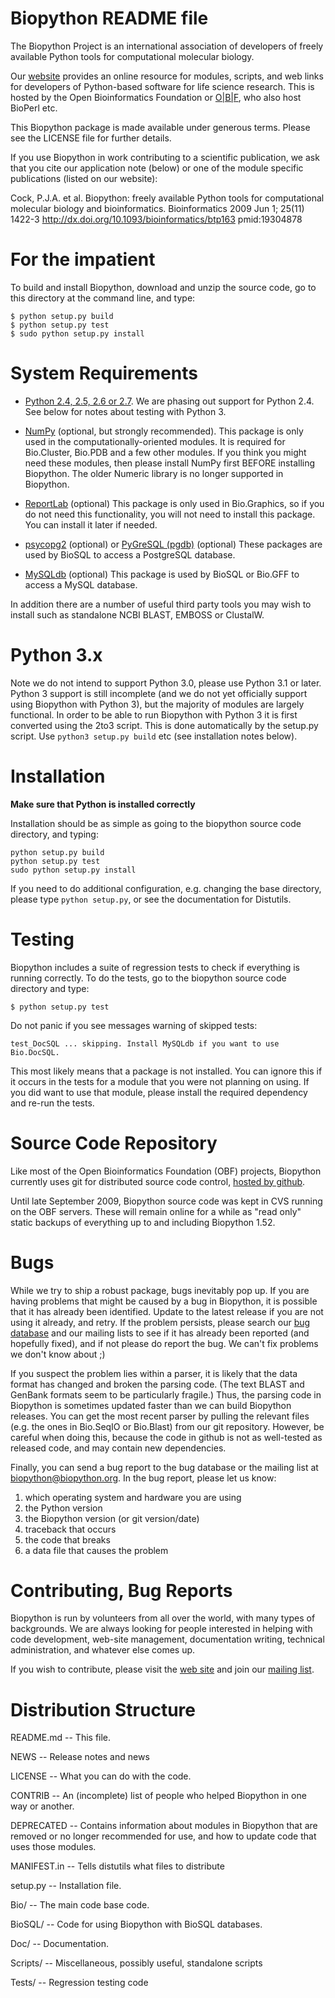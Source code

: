 Biopython README file
=========
 
The Biopython Project is an international association of developers of freely
available Python tools for computational molecular biology.

Our [website](http://www.biopython.org) provides an online resource for modules,
scripts, and web links for developers of Python-based software for life
science research.  This is hosted by the Open Bioinformatics Foundation or
[O|B|F](http://www.open-bio.org), who also host BioPerl etc.

This Biopython package is made available under generous terms.  Please
see the LICENSE file for further details.

If you use Biopython in work contributing to a scientific publication, we ask
that you cite our application note (below) or one of the module specific
publications (listed on our website):

Cock, P.J.A. et al. Biopython: freely available Python tools for computational
molecular biology and bioinformatics. Bioinformatics 2009 Jun 1; 25(11) 1422-3
http://dx.doi.org/10.1093/bioinformatics/btp163 pmid:19304878


For the impatient
=========

To build and install Biopython, download and unzip the source code, go to this
directory at the command line, and type:

    $ python setup.py build
    $ python setup.py test
    $ sudo python setup.py install

System Requirements
=========

- [Python 2.4, 2.5, 2.6 or 2.7](http://www.python.org).
  We are phasing out support for Python 2.4.
  See below for notes about testing with Python 3.
  
- [NumPy](http://numpy.scipy.org) (optional, but strongly recommended).
  This package is only used in the computationally-oriented modules.
  It is required for Bio.Cluster, Bio.PDB and a few other modules.  If you
  think you might need these modules, then please install NumPy first BEFORE
  installing Biopython. The older Numeric library is no longer supported in
  Biopython.

- [ReportLab](http://www.reportlab.org/downloads.html) (optional)
  This package is only used in Bio.Graphics, so if you do not need this
  functionality, you will not need to install this package.  You can install
  it later if needed.

- [psycopg2](http://initd.org/software/psycopg/) (optional) or
  [PyGreSQL (pgdb)](http://www.pygresql.org/) (optional)
  These packages are used by BioSQL to access a PostgreSQL database.

- [MySQLdb](http://sourceforge.net/projects/mysql-python) (optional)
  This package is used by BioSQL or Bio.GFF to access a MySQL database.

In addition there are a number of useful third party tools you may wish to
install such as standalone NCBI BLAST, EMBOSS or ClustalW.


Python 3.x
=========

Note we do not intend to support Python 3.0, please use Python 3.1 or later.
Python 3 support is still incomplete (and we do not yet officially support
using Biopython with Python 3), but the majority of modules are largely
functional. In order to be able to run Biopython with Python 3 it is first
converted using the 2to3 script. This is done automatically by the setup.py
script. Use `python3 setup.py build` etc (see installation notes below).


Installation
=========

**Make sure that Python is installed correctly**

Installation should be as simple as going to the biopython source code
directory, and typing:

    python setup.py build
    python setup.py test
    sudo python setup.py install

If you need to do additional configuration, e.g. changing the base
directory, please type `python setup.py`, or see the documentation for
Distutils.


Testing
=========

Biopython includes a suite of regression tests to check if everything is
running correctly.  To do the tests, go to the biopython source code directory
and type:

    $ python setup.py test

Do not panic if you see messages warning of skipped tests:

    test_DocSQL ... skipping. Install MySQLdb if you want to use Bio.DocSQL.

This most likely means that a package is not installed.  You can
ignore this if it occurs in the tests for a module that you were not
planning on using.  If you did want to use that module, please install
the required dependency and re-run the tests.


Source Code Repository
=========

Like most of the Open Bioinformatics Foundation (OBF) projects, Biopython
currently uses git for distributed source code control, [hosted by github](http://github.com/biopython/biopython).

Until late September 2009, Biopython source code was kept in CVS running
on the OBF servers. These will remain online for a while as "read only"
static backups of everything up to and including Biopython 1.52.


Bugs
=========

While we try to ship a robust package, bugs inevitably pop up.  If you are
having problems that might be caused by a bug in Biopython, it is possible
that it has already been identified. Update to the latest release if you are
not using it already, and retry. If the problem persists, please search our
[bug database](http://redmine.open-bio.org/projects/biopython) and our
mailing lists to see if it has already been reported (and hopefully fixed),
and if not please do report the bug. We can't fix problems we don't know
about ;)

If you suspect the problem lies within a parser, it is likely that the data
format has changed and broken the parsing code.  (The text BLAST and GenBank
formats seem to be particularly fragile.)  Thus, the parsing code in
Biopython is sometimes updated faster than we can build Biopython releases.
You can get the most recent parser by pulling the relevant files (e.g. the
ones in Bio.SeqIO or Bio.Blast) from our git repository. However, be careful
when doing this, because the code in github is not as well-tested as released
code, and may contain new dependencies.

Finally, you can send a bug report to the bug database or the mailing list at
biopython@biopython.org.  In the bug report, please let us know:

 1. which operating system and hardware you are using
 2. the Python version
 3. the Biopython version (or git version/date)
 4. traceback that occurs
 5. the code that breaks
 6. a data file that causes the problem


Contributing, Bug Reports
=========

Biopython is run by volunteers from all over the world, with many types of
backgrounds. We are always looking for people interested in helping with code
development, web-site management, documentation writing, technical
administration, and whatever else comes up.

If you wish to contribute, please visit the [web site](http://www.biopython.org)
and join our [mailing list](http://biopython.org/wiki/Mailing_lists).


Distribution Structure
=========

README.md    -- This file.

NEWS         -- Release notes and news

LICENSE      -- What you can do with the code.

CONTRIB      -- An (incomplete) list of people who helped Biopython in
                one way or another.

DEPRECATED   -- Contains information about modules in Biopython that are
		removed or no longer recommended for use, and how to update
		code that uses those modules.

MANIFEST.in  -- Tells distutils what files to distribute

setup.py     -- Installation file.

Bio/         -- The main code base code.

BioSQL/      -- Code for using Biopython with BioSQL databases.

Doc/         -- Documentation.

Scripts/     -- Miscellaneous, possibly useful, standalone scripts

Tests/       -- Regression testing code

